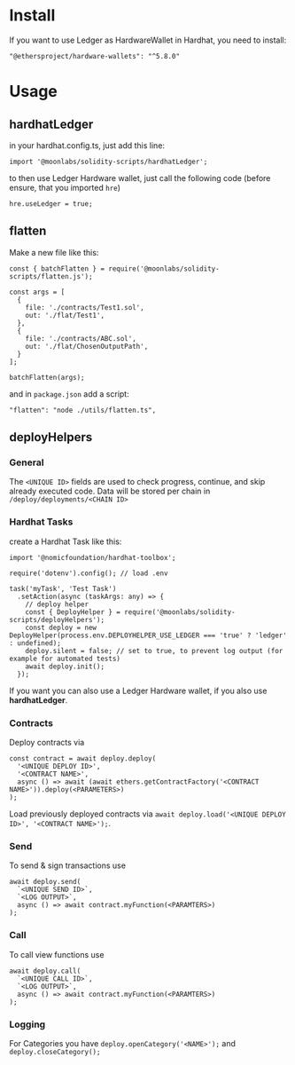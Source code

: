 # Install

If you want to use Ledger as HardwareWallet in Hardhat, you need to install:

```
"@ethersproject/hardware-wallets": "^5.8.0"
```

# Usage

## hardhatLedger

in your hardhat.config.ts, just add this line:

```
import '@moonlabs/solidity-scripts/hardhatLedger';
```

to then use Ledger Hardware wallet, just call the following code (before ensure, that you imported `hre`)

```
hre.useLedger = true;
```

## flatten

Make a new file like this:

```
const { batchFlatten } = require('@moonlabs/solidity-scripts/flatten.js');

const args = [
  {
    file: './contracts/Test1.sol',
    out: './flat/Test1',
  },
  {
    file: './contracts/ABC.sol',
    out: './flat/ChosenOutputPath',
  }
];

batchFlatten(args);
```

and in `package.json` add a script:

```
"flatten": "node ./utils/flatten.ts",
```

## deployHelpers

### General

The `<UNIQUE ID>` fields are used to check progress, continue, and skip already executed code.
Data will be stored per chain in `/deploy/deployments/<CHAIN ID>`

### Hardhat Tasks

create a Hardhat Task like this:

```
import '@nomicfoundation/hardhat-toolbox';

require('dotenv').config(); // load .env

task('myTask', 'Test Task')
  .setAction(async (taskArgs: any) => {
    // deploy helper
    const { DeployHelper } = require('@moonlabs/solidity-scripts/deployHelpers');
    const deploy = new DeployHelper(process.env.DEPLOYHELPER_USE_LEDGER === 'true' ? 'ledger' : undefined);
    deploy.silent = false; // set to true, to prevent log output (for example for automated tests)
    await deploy.init();
  });
```

If you want you can also use a Ledger Hardware wallet, if you also use **hardhatLedger**.

### Contracts

Deploy contracts via

```
const contract = await deploy.deploy(
  '<UNIQUE DEPLOY ID>',
  '<CONTRACT NAME>',
  async () => await (await ethers.getContractFactory('<CONTRACT NAME>')).deploy(<PARAMETERS>)
);
```

Load previously deployed contracts via `await deploy.load('<UNIQUE DEPLOY ID>', '<CONTRACT NAME>');`.

### Send

To send & sign transactions use

```
await deploy.send(
  `<UNIQUE SEND ID>`,
  `<LOG OUTPUT>`,
  async () => await contract.myFunction(<PARAMTERS>)
);
```

### Call

To call view functions use

```
await deploy.call(
  `<UNIQUE CALL ID>`,
  `<LOG OUTPUT>`,
  async () => await contract.myFunction(<PARAMTERS>)
);
```

### Logging

For Categories you have `deploy.openCategory('<NAME>');` and `deploy.closeCategory();`
